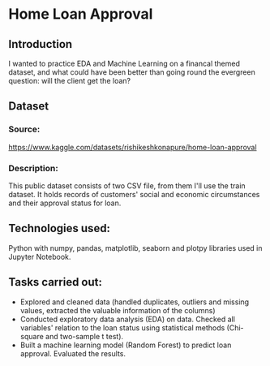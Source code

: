 # Home Loan Approval

## Introduction
I wanted to practice EDA and Machine Learning on a financal themed dataset, and what could have been better than going round the evergreen question:
will the client get the loan?

## Dataset
### Source: 
https://www.kaggle.com/datasets/rishikeshkonapure/home-loan-approval

### Description:
This public dataset consists of two CSV file, from them I'll use the train dataset. 
It holds records of customers' social and economic circumstances and their approval status for loan.

## Technologies used:
Python with numpy, pandas, matplotlib, seaborn and plotpy libraries used in Jupyter Notebook.

## Tasks carried out:
- Explored and cleaned data (handled duplicates, outliers and missing values, extracted the valuable information of the columns)
- Conducted exploratory data analysis (EDA) on data. Checked all variables' relation to the loan status using statistical methods (Chi-square and two-sample t test).
- Built a machine learning model (Random Forest) to predict loan approval. Evaluated the results.
